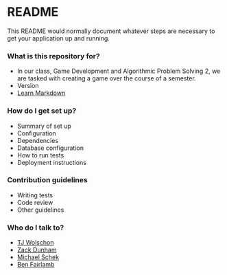 # README #

This README would normally document whatever steps are necessary to get your application up and running.

### What is this repository for? ###

* In our class, Game Development and Algorithmic Problem Solving 2, we are tasked with creating a game over the course of a semester. 
* Version
* [Learn Markdown](https://bitbucket.org/tutorials/markdowndemo)

### How do I get set up? ###

* Summary of set up
* Configuration
* Dependencies
* Database configuration
* How to run tests
* Deployment instructions

### Contribution guidelines ###

* Writing tests
* Code review
* Other guidelines

### Who do I talk to? ###

* [TJ Wolschon](mailto:tjw3948@g.rit.edu)
* [Zack Dunham](mailto:zsd7200@g.rit.edu)
* [Michael Schek](mailto:mjs9513@g.rit.edu)
* [Ben Fairlamb](mailto:btf6119@g.rit.edu)